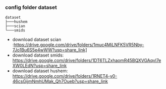 ### config folder dataset
    dataset
    ├───hushem                        
    ├───scian                         
    └───smids

* download dataset scian :https://drive.google.com/drive/folders/1muc4MiLNFK5VR5Nby-7Jo1Bu6S5e4wWW?usp=share_link]
* download dataset smids: https://drive.google.com/drive/folders/1DT6TLZxhaomR45BQXVGAqvl7eXW0LEdN?usp=share_link
* download dataset hushem: https://drive.google.com/drive/folders/1RNET4-y0-46csGijmNmhUMak_Qh7Oueb?usp=share_link
